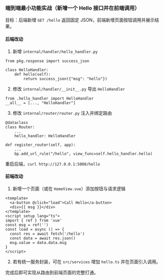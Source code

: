 ### 端到端最小功能实战（新增一个 Hello 接口并在前端调用）

目标：后端新增 `GET /hello` 返回固定 JSON，前端新增页面按钮调用并展示结果。

#### 后端改动
1) 新增 `internal/handler/hello_handler.py`
```
from pkg.response import success_json

class HelloHandler:
    def hello(self):
        return success_json({"msg": "hello"})
```

2) 修改 `internal/handler/__init__.py` 导出 `HelloHandler`
```
from .hello_handler import HelloHandler
__all__ = [..., "HelloHandler"]
```

3) 修改 `internal/router/router.py` 注入并绑定路由
```
@dataclass
class Router:
    ...
    hello_handler: HelloHandler

def register_router(self, app):
    ...
    bp.add_url_rule("/hello", view_func=self.hello_handler.hello)
```

重启后端，`curl http://127.0.0.1:5000/hello`

#### 前端改动
1) 新增一个页面（或在 `HomeView.vue`）添加按钮与请求逻辑
```
<template>
  <a-button @click="load">Call Hello</a-button>
  <div>{{ msg }}</div>
</template>
<script setup lang="ts">
import { ref } from 'vue'
const msg = ref('')
const load = async () => {
  const res = await fetch('/hello')
  const data = await res.json()
  msg.value = data.data.msg
}
</script>
```

2) 若有统一服务封装，可在 `src/services` 增加 `hello.ts` 并在页面引入调用。

完成后即可实现从路由到前端页面的完整打通。



